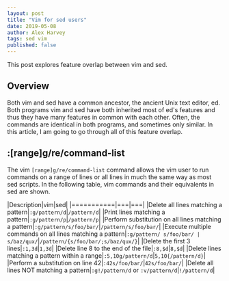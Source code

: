 ```yaml
---
layout: post
title: "Vim for sed users"
date: 2019-05-08
author: Alex Harvey
tags: sed vim
published: false
---
```


This post explores feature overlap between vim and sed.

## Overview

Both vim and sed have a common ancestor, the ancient Unix text editor, ed. Both programs vim and sed have both inherited most of ed's features and thus they have many features in common with each other. Often, the commands are identical in both programs, and sometimes only similar. In this article, I am going to go through all of this feature overlap.

## :[range]g/re/command-list

The vim `[range]g/re/command-list` command allows the vim user to run commands on a range of lines or all lines in much the same way as most sed scripts. In the following table, vim commands and their equivalents in sed are shown.

|Description|vim|sed|
|===========|===|===|
|Delete all lines matching a pattern|`:g/pattern/d`|`/pattern/d`|
|Print lines matching a pattern|`:g/pattern/p`|`/pattern/p`|
|Perform substitution on all lines matching a pattern|`:g/pattern/s/foo/bar/`|`/pattern/s/foo/bar/`|
|Execute multiple commands on all lines matching a pattern|`:g/pattern/ s/foo/bar/ | s/baz/qux/`|`/pattern/{s/foo/bar/;s/baz/qux/}`|
|Delete the first 3 lines|`:1,3d`|`1,3d`|
|Delete line 8 to the end of the file|`:8,$d`|`8,$d`|
|Delete lines matching a pattern within a range|`:5,10g/pattern/d`|`5,10{/pattern/d}`|
|Perform a substitution on line 42|`:42s/foo/bar/`|`42s/foo/bar/`|
|Delete all lines NOT matching a pattern|`:g!/pattern/d` or `:v/pattern/d`|`!/pattern/d`|
